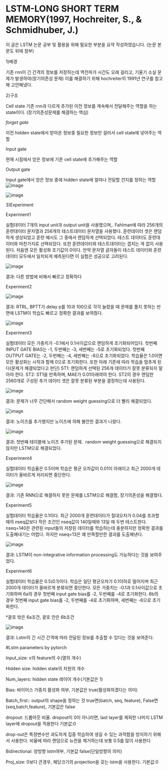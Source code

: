 # LSTM-LONG SHORT TERM MEMORY(1997,  Hochreiter, S., & Schmidhuber, J.)

이 글은 LSTM 논문 공부 및 활용을 위해 필요한 부분을 요약 작성하였습니다. (논문 본문도 위에 첨부)

﻿1)배경
 
기존 rnn이 긴 간격의 정보를 저장하는데 역전파가 시간도 오래 걸리고, 기울기 소실 문제가 발생하여(장기의존성 문제) 이를 해결하기 위해 hochreiter의 1991년 연구를 참고해 고안해냈다.


2)구조

Cell state
기존 rnn과 다르게 추가된 이전 정보를 계속해서 전달해주는 역할을 하는 state이다.
(장기의존성문제를 해결하는 핵심)

*forget gate*

이전 hidden state에서 받아온 정보중 필요한 정보만 걸러서 cell state에 넣어주는 역할

Input gate

현재 시점에서 얻은 정보에 기존 cell state에 추가해주는 역할

Output gate

Input gate에서 얻은 정보 중에 hidden state에 얼마나 전달할 건지를 정하는 역할
![image](https://github.com/bjw0813/LSTM-/assets/153045045/06945f36-9000-401b-8650-6e5900797b9f)

![image](https://github.com/bjw0813/LSTM-/assets/153045045/06b44a1e-9594-4937-a8fd-88c42f70fbcb)

﻿3)Experiment
 
Experiment1

실험데이터
7개의 input unit과 output unit을 사용했으며,.
Fahlman에 따라 256개의 훈련데이터 문자열과 256개의 테스트데이터 문자열을 사용했다.
훈련데이터 셋은 랜덤하게 생성되었고 훈련 예시도 그 중에서 랜덤하게 선택되었다. 테스트 데이터도 훈련데이터와 마찬가지로 선택되었다. 또한 훈련데이터와 테스트데이터는 겹치는 게 없이 사용된다.
처음엔 모든 활성화 초기값이 0이다. 만약 문자열 글자들이 테스트 데이터와 훈련데이터 모두에서 일치되게 예측된다면 이 실험은 성공으로 고려된다.

![image](https://github.com/bjw0813/LSTM-/assets/153045045/049fd819-aad9-4c2d-b2a9-9752c2873b21)

결과: 다른 방법에 비해서 빠르고 정확하다

﻿Experiment2
 
![image](https://github.com/bjw0813/LSTM-/assets/153045045/52f43c71-934a-4fc6-9956-6fb83690b13e)

﻿결과: RTRL, BPTT가 delay p를 10과 100으로 각각 늘렸을 때 문제를 풀지 못하는 반면에 LSTM이 학습도 빠르고 정확한 결과를 보여줬다.
 
![image](https://github.com/bjw0813/LSTM-/assets/153045045/9080743f-c19a-4681-abfc-540157c3b7c5)

﻿Experiment3
 
실험데이터
모든 가중치가 -0.1에서 0.1사이값으로 랜덤하게 초기화되어있다. 첫번째 INPUT GATE BIAS는 -1, 두번째는 -3, 세번째는 -5로 초기화되었다. 첫번째 OUTPUT GATE는 -2, 두번째는 -4, 세번째는 -6으로 초기화되었다. 
학습율은 1.0이면 모든 활성화는 시작과 함께 0으로 초기화한다.
또한 아래 기준에 따라 학습을 멈추게 된다(문제가 해결되었다고 판단)
ST1: 랜덤하게 선택된 256개 데이터가 잘못 분류되지 말아야 한다.
ST2: ST1을 만족하며, MAE가 0.01아래여야 한다. ST2의 경우 랜덤한 2560개로 구성된 추가 데이터 셋은 잘못 분류된 부분을 결정하는데 사용된다.

![image](https://github.com/bjw0813/LSTM-/assets/153045045/fe990992-c5cd-4c81-8115-4980ba478544)

﻿결과: 문제가 너무 간단해서 random weight guessing으로 더 빨리 해결되었다.
 
![image](https://github.com/bjw0813/LSTM-/assets/153045045/56e37fbc-b5d2-4fa6-991e-9157f6bc65e0)

﻿결과: 노이즈를 추가했지만 노이즈에 의해 불안한 결과가 나왔다.
 
![image](https://github.com/bjw0813/LSTM-/assets/153045045/92ddecaf-eb44-44f0-b81e-5f76fc841f43)

﻿결과: 첫번째 테이블에 노이즈 추가된 문제.  random weight guessing으로 해결되지 않지만 LSTM으로 해결되었다.
 
Experiment4

실험데이터
학습율은 0.5이며 학습은 평균 오차값이 0.01이 아래이고 최근 2000개 데이터가 올바르게 처리되면 중단한다. 

![image](https://github.com/bjw0813/LSTM-/assets/153045045/1a61603a-9d42-4814-a002-9253c38184f7)

결과: 기존 RNN으로 해결하지 못한 문제를 LSTM으로 해결함, 장기의존성을 해결했다.

Experiment5

실험데이터
학습율은 0.1이다.  최근 2000개 훈련데이터가 절대오차가 0.04를 초과할 때의 nseq값보다 작은 조건인 nseq값이 140일때와 13일 때 두번 테스트한다.
nseq=140은 관련된 input들의 저장된 데이터를 학습하는데 충분하지만 정확한 결과를 도출해내기는 어렵다. 
하지만 nseq=13은 꽤 만족할만한 결과를 도출해낸다.

![image](https://github.com/bjw0813/LSTM-/assets/153045045/29156c60-cabb-42cf-b811-5359caf3a91f)

결과: LSTM이 non-integrative information processing도 가능하다는 것을 보여주었다.

Experiment6

실험데이터
학습율은 0.5(0.1)이다. 학습은 일단 평균오차가 0.1이하로 떨어지며 최근 2000개 데이터가 올바르게 분류되면 중단한다. 모든 가중치는 -0.1과 0.1사이값으로 초기화하며 6a의 경우 첫번째 input gate bias를 -2, 두번째를 -4로 초기화한다. 6b의 경우 첫번째 input gate bias를 -2, 두번째를 -4로 초기화하며, 세번째는 -6으로 초기화한다. 

*괄호 밖은 6a조건, 괄호 안은 6b조건

![image](https://github.com/bjw0813/LSTM-/assets/153045045/df811cf6-6006-4ee1-a56a-53e1cabbca91)

결과: Lstm이 긴 시간 간격에 따라 전달된 정보를 추출할 수 있다는 것을 보여준다.



#Lstm parameters by pytorch

Input_size: x의 feature의 수(열의 개수)

Hidden size: hidden state의 차원의 개수

Num_layers: hidden state 레이어 개수(기본값은 1)

Bias: 바이어스 가중치 활성화 여부, 기본값은 true(활성화하겠다는 의미)

Batch_first:: output의 shape을 정하는 것 true면(batch, seq, feature), False면 (seq,batch,feature), 기본값은 false

dropout:  드롭아웃 비율. dropout이 0이 아니라면, last layer를 제외한 나머지 LSTM layer에 dropout을 적용한다 기본값:0

drop-out은 특정변수만 과도하게 집중 학습하여 생길 수 있는 과적합을 방지하기 위해서 사용한다. 비율에 따라 랜덤으로 뉴런을 제거하는데 보통 0.5를 많이 사용한다 

Bidirectional: 양방향 lstm여부, 기본값 false(단일방향의 의미)

Proj_size: 0보다 큰경우, 해당크기의 projection을 갖는 lstm을 사용한다. 기본값:0



 

 



